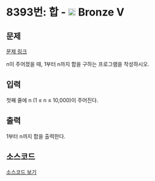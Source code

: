 # 8393번: 합 - <img src="https://static.solved.ac/tier_small/1.svg" style="height:20px" /> Bronze V

<!-- performance -->

<!-- 문제 제출 후 깃허브에 푸시를 했을 때 제출한 코드의 성능이 입력될 공간입니다.-->

<!-- end -->

## 문제

[문제 링크](https://boj.kr/8393)

<p>n이 주어졌을 때, 1부터 n까지 합을 구하는 프로그램을 작성하시오.</p>

## 입력

<p>첫째 줄에 n (1 ≤ n ≤ 10,000)이 주어진다.</p>

## 출력

<p>1부터 n까지 합을 출력한다.</p>

## 소스코드

[소스코드 보기](합.cpp)